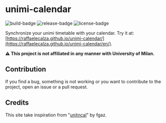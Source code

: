 # unimi-calendar
![build-badge](https://img.shields.io/github/deployments/raffaelecalza/unimi-calendar/github-pages?style=flat-square) ![release-badge](https://img.shields.io/github/v/release/raffaelecalza/unimi-calendar?style=flat-square) ![license-badge](https://img.shields.io/github/license/raffaelecalza/unimi-calendar?style=flat-square)

Synchronize your unimi timetable with your calendar. Try it at: [https://raffaelecalza.github.io/unimi-calendar/](https://raffaelecalza.github.io/unimi-calendar/en/).

**⚠️ This project is not affiliated in any manner with University of Milan.**

## Contribution
If you find a bug, something is not working or you want to contribute to the project, open an issue or a pull request.

## Credits
This site take inspiration from "[unitncal](https://unitncal.fgaz.me/)" by fgaz.
